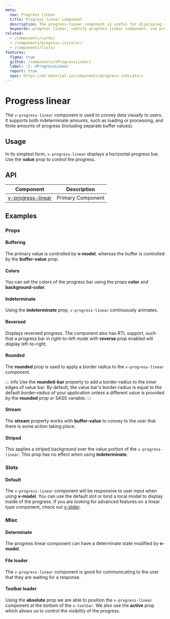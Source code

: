 ```yaml
---
meta:
  nav: Progress linear
  title: Progress linear component
  description: The progress-linear component is useful for displaying a visual indicator of numerical data in a straight line.
  keywords: progress linear, vuetify progress linear component, vue progress linear component, linear progress
related:
  - /components/cards/
  - /components/progress-circular/
  - /components/lists/
features:
  figma: true
  github: /components/VProgressLinear/
  label: 'C: VProgressLinear'
  report: true
  spec: https://m2.material.io/components/progress-indicators
---
```


# Progress linear

The `v-progress-linear` component is used to convey data visually to users. It supports both indeterminate amounts, such as loading or processing, and finite amounts of progress (including separate buffer values).

<page-features />

## Usage

In its simplest form, `v-progress-linear` displays a horizontal progress bar. Use the **value** prop to control the progress.

<usage name="v-progress-linear" />

<entry />

## API

| Component | Description |
| - | - |
| [v-progress-linear](/api/v-progress-linear/) | Primary Component |

<api-inline hide-links />

## Examples

### Props

#### Buffering

The primary value is controlled by **v-model**, whereas the buffer is controlled by the **buffer-value** prop.

<example file="v-progress-linear/prop-buffer-value" />

#### Colors

You can set the colors of the progress bar using the props **color** and **background-color**.

<example file="v-progress-linear/prop-colors" />

#### Indeterminate

Using the **indeterminate** prop, `v-progress-linear` continuously animates.

<example file="v-progress-linear/prop-indeterminate" />

#### Reversed

Displays reversed progress. The component also has RTL support, such that a progress bar in right-to-left mode with **reverse** prop enabled will display left-to-right.

<example file="v-progress-linear/prop-reverse" />

#### Rounded

The **rounded** prop is used to apply a border radius to the `v-progress-linear` component.

<example file="v-progress-linear/prop-rounded" />

::: info
  Use the **rounded-bar** property to add a border-radius to the inner edges of value bar. By default, the value bar's border-radius is equal to the default _border-radius_ of your application unless a different value is provided by the **rounded** prop or SASS variable.
:::

#### Stream

The **stream** property works with **buffer-value** to convey to the user that there is some action taking place.

<example file="v-progress-linear/prop-stream" />

#### Striped

This applies a striped background over the value portion of the `v-progress-linear`. This prop has no effect when using **indeterminate**.

<example file="v-progress-linear/prop-striped" />

### Slots

#### Default

The `v-progress-linear` component will be responsive to user input when using **v-model**. You can use the default slot or bind a local model to display inside of the progress. If you are looking for advanced features on a linear type component, check out [v-slider](/components/sliders).

<example file="v-progress-linear/slot-default" />

### Misc

#### Determinate

The progress linear component can have a determinate state modified by **v-model**.

<example file="v-progress-linear/misc-determinate" />

#### File loader

The `v-progress-linear` component is good for communicating to the user that they are waiting for a response.

<example file="v-progress-linear/misc-file-loader" />

#### Toolbar loader

Using the **absolute** prop we are able to position the `v-progress-linear` component at the bottom of the `v-toolbar`. We also use the **active** prop which allows us to control the visibility of the progress.

<example file="v-progress-linear/misc-toolbar-loader" />
